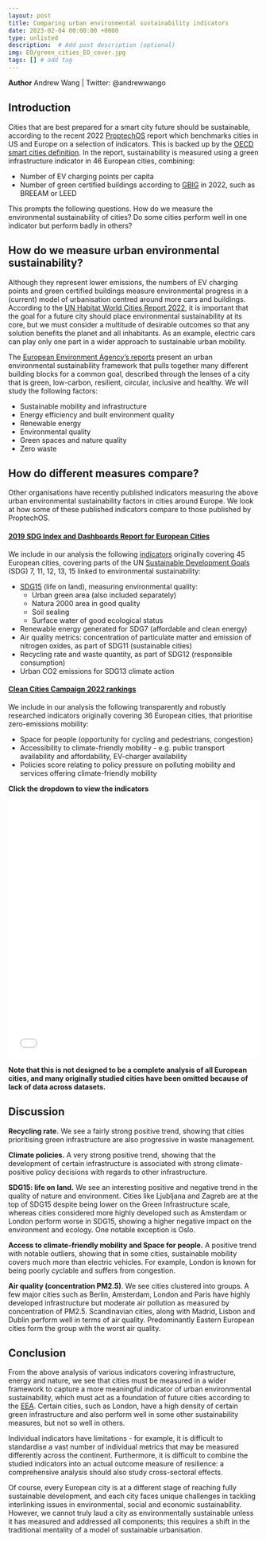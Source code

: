 ```yaml
---
layout: post
title: Comparing urban environmental sustainability indicators
date: 2023-02-04 00:00:00 +0000
type: unlisted
description:  # Add post description (optional)
img: EO/green_cities_EO_cover.jpg
tags: [] # add tag
---
```


**Author** Andrew Wang | Twitter: @andrewwango

## Introduction

Cities that are best prepared for a smart city future should be sustainable, according to the recent 2022 [ProptechOS](https://proptechos.com/smart-city-index/) report which benchmarks cities in US and Europe on a selection of indicators. This is backed up by the [OECD smart cities definition](https://www.oecd.org/cfe/cities/Smart-cities-measurement-framework-scoping.pdf). In the report, sustainability is measured using a green infrastructure indicator in 46 European cities, combining: 

- Number of EV charging points per capita
- Number of green certified buildings according to [GBIG](https://www.gbig.org/) in 2022, such as BREEAM or LEED

This prompts the following questions. How do we measure the environmental sustainability of cities? Do some cities perform well in one indicator but perform badly in others?

## How do we measure urban environmental sustainability?

Although they represent lower emissions, the numbers of EV charging points and green certified buildings measure environmental progress in a (current) model of urbanisation centred around more cars and buildings. According to the [UN Habitat World Cities Report 2022](https://unhabitat.org/sites/default/files/2022/06/wcr_2022.pdf), it is important that the goal for a future city should place environmental sustainability at its core, but we must consider a multitude of desirable outcomes so that any solution benefits the planet and all inhabitants. As an example, electric cars can play only one part in a wider approach to sustainable urban mobility.

The [European Environment Agency’s reports](https://www.eea.europa.eu/themes/sustainability-transitions/urban-environment) present an urban environmental sustainability framework that pulls together many different building blocks for a common goal, described through the lenses of a city that is green, low-carbon, resilient, circular, inclusive and healthy. We will study the following factors:

- Sustainable mobility and infrastructure
- Energy efficiency and built environment quality
- Renewable energy
- Environmental quality
- Green spaces and nature quality
- Zero waste

## How do different measures compare?
Other organisations have recently published indicators measuring the above urban environmental sustainability factors in cities around Europe. We look at how some of these published indicators compare to those published by ProptechOS.

#### [2019 SDG Index and Dashboards Report for European Cities](https://euro-cities.sdgindex.org/)

We include in our analysis the following [indicators](https://s3.amazonaws.com/sustainabledevelopment.report/2019/2019_sdg_index_euro_cities.pdf) originally covering 45 European cities, covering parts of the UN [Sustainable Development Goals](https://sdgs.un.org/goals) (SDG) 7, 11, 12, 13, 15 linked to environmental sustainability:

- [SDG15](https://www.globalgoals.org/goals/15-life-on-land/) (life on land), measuring environmental quality:
  - Urban green area (also included separately)
  - Natura 2000 area in good quality
  - Soil sealing
  - Surface water of good ecological status
- Renewable energy generated for SDG7 (affordable and clean energy)
- Air quality metrics: concentration of particulate matter and emission of nitrogen oxides, as part of SDG11 (sustainable cities)
- Recycling rate and waste quantity, as part of SDG12 (responsible consumption)
- Urban CO2 emissions for SDG13 climate action

#### [Clean Cities Campaign 2022 rankings](https://cleancitiescampaign.org/ranking-2022-edition/)

We include in our analysis the following transparently and robustly researched indicators originally covering 36 European cities, that prioritise zero-emissions mobility:

- Space for people (opportunity for cycling and pedestrians, congestion)
- Accessibility to climate-friendly mobility - e.g. public transport availability and affordability, EV-charger availability
- Policies score relating to policy pressure on polluting mobility and services offering climate-friendly mobility

**Click the dropdown to view the indicators**

<iframe
  src="{{site.baseurl}}/assets/html/green_cities.html"
  style="width:100%; height:520px; border:0"
></iframe>

__Note that this is not designed to be a complete analysis of all European cities, and many originally studied cities have been omitted because of lack of data across datasets.__


## Discussion

**Recycling rate.** We see a fairly strong positive trend, showing that cities prioritising green infrastructure are also progressive in waste management.

**Climate policies.** A very strong positive trend, showing that the development of certain infrastructure is associated with strong climate-positive policy decisions with regards to other infrastructure.

**SDG15: life on land.** We see an interesting positive and negative trend in the quality of nature and environment. Cities like Ljubljana and Zagreb are at the top of SDG15 despite being lower on the Green Infrastructure scale, whereas cities considered more highly developed such as Amsterdam or London perform worse in SDG15, showing a higher negative impact on the environment and ecology. One notable exception is Oslo.

**Access to climate-friendly mobility and Space for people.** A positive trend with notable outliers, showing that in some cities, sustainable mobility covers much more than electric vehicles. For example, London is known for being poorly cyclable and suffers from congestion.

**Air quality (concentration PM2.5)**. We see cities clustered into groups. A few major cities such as Berlin, Amsterdam, London and Paris have highly developed infrastructure but moderate air pollution as measured by concentration of PM2.5. Scandinavian cities, along with Madrid, Lisbon and Dublin perform well in terms of air quality. Predominantly Eastern European cities form the group with the worst air quality.

## Conclusion

From the above analysis of various indicators covering infrastructure, energy and nature, we see that cities must be measured in a wider framework to capture a more meaningful indicator of urban environmental sustainability, which must act as a foundation of future cities according to the [EEA](https://www.eea.europa.eu/themes/sustainability-transitions/urban-environment). Certain cities, such as London, have a high density of certain green infrastructure and also perform well in some other sustainability measures, but not so well in others.

Individual indicators have limitations - for example, it is difficult to standardise a vast number of individual metrics that may be measured differently across the continent. Furthermore, it is difficult to combine the studied indicators into an actual outcome measure of resilience: a comprehensive analysis should also study cross-sectoral effects.

Of course, every European city is at a different stage of reaching fully sustainable development, and each city faces unique challenges in tackling interlinking issues in environmental, social and economic sustainability. However, we cannot truly laud a city as environmentally sustainable unless it has measured and addressed all components; this requires a shift in the traditional mentality of a model of sustainable urbanisation.